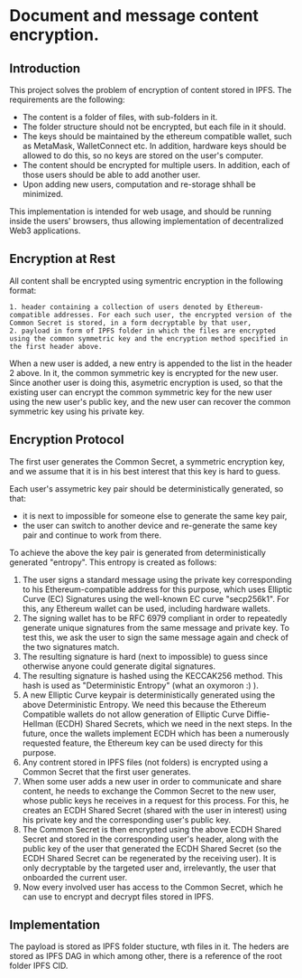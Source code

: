 # Document and message content encryption.

## Introduction

This project solves the problem of encryption of content stored in IPFS. The requirements are the following:

- The content is a folder of files, with sub-folders in it.
- The folder structure should not be encrypted, but each file in it should.
- The keys should be maintained by the ethereum compatible wallet, such as MetaMask, WalletConnect etc. In addition, hardware keys should be allowed to do this, so no keys are stored on the user's computer.
- The content should be encrypted for multiple users. In addition, each of those users should be able to add another user.
- Upon adding new users, computation and re-storage shhall be minimized.

This implementation is intended for web usage, and should be running inside the users' browsers, thus allowing implementation of decentralized Web3 applications.

## Encryption at Rest

All content shall be encrypted using symentric encryption in the following format:

    1. header containing a collection of users denoted by Ethereum-compatible addresses. For each such user, the encrypted version of the Common Secret is stored, in a form decryptable by that user,
    2. payload in form of IPFS folder in which the files are encrypted using the common symmetric key and the encryption method specified in the first header above.

When a new user is added, a new entry is appended to the list in the header 2 above. In it, the common symmetric key is encrypted for the new user. Since another user is doing this, asymetric encryption is used, so that the existing user can encrypt the common symmetric key for the new user using the new user's public key, and the new user can recover the common symmetric key using his private key. 

## Encryption Protocol

The first user generates the Common Secret, a symmetric encryption key, and we assume that it is in his best interest that this key is hard to guess.

Each user's assymetric key pair should be deterministically generated, so that:
- it is next to impossible for someone else to generate the same key pair,
- the user can switch to another device and re-generate the same key pair and continue to work from there.

To achieve the above the key pair is generated from deterministically generated "entropy". This entropy is created as follows:
1. The user signs a standard message using the private key corresponding to his Ethereum-compatible address for this purpose, which uses Elliptic Curve (EC) Signatures using the well-known EC curve "secp256k1". For this, any Ethereum wallet can be used, including hardware wallets.
2. The signing wallet has to be RFC 6979 compliant in order to repeatedly generate unique signatures from the same message and private key. To test this, we ask the user to sign the same message again and check of the two signatures match.
3. The resulting signature is hard (next to impossible) to guess since otherwise anyone could generate digital signatures.
4. The resulting signature is hashed using the KECCAK256 method. This hash is used as "Deterministic Entropy" (what an oxymoron :) ).
5. A new Elliptic Curve keypair is deterministically generated using the above Deterministic Entropy. We need this because the Ethereum Compatible wallets do not allow generation of Elliptic Curve Diffie-Hellman (ECDH) Shared Secrets, which we need in the next steps. In the future, once the wallets implement ECDH which has been a numerously requested feature, the Ethereum key can be used directy for this purpose.
6. Any contrent stored in IPFS files (not folders) is encrypted using a Common Secret that the first user generates.
7. When some user adds a new user in order to communicate and share content, he needs to exchange the Common Secret to the new user, whose public keys he receives in a request for this process. 
For this, he creates an ECDH Shared Secret (shared with the user in interest) using his private key and the corresponding user's public key.
8. The Common Secret is then encrypted using the above ECDH Shared Secret and stored in the corresponding user's header, along with the public key of the user that generated the ECDH Shared Secret (so the ECDH Shared Secret can be regenerated by the receiving user). It is only decryptable by the targeted user and, irrelevantly, the user that onboarded the current user.
9. Now every involved user has access to the Common Secret, which he can use to encrypt and decrypt files stored in IPFS.

## Implementation

The payload is stored as IPFS folder stucture, wth files in it. The heders are stored as IPFS DAG in which among other, there is a reference of the root folder IPFS CID.